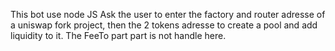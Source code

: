 This bot use node JS
Ask the user to enter the factory and router adresse of a uniswap fork project, then the 2 tokens adresse to create a pool and add liquidity to it.
The FeeTo part part is not handle here.
